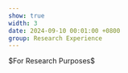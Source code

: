 ```yaml
---
show: true
width: 3
date: 2024-09-10 00:01:00 +0800
group: Research Experience
---
```

<div class="p-4 text-center">
$For Research Purposes$
</div>
